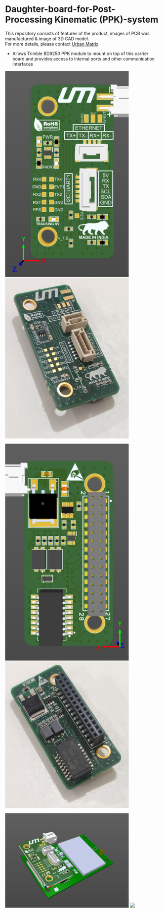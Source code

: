 # Daughter-board-for-Post-Processing Kinematic (PPK)-system

This repository consists of features of the product, images of PCB was manufactured & image of 3D CAD model.
<br />
For more details, please contact [Urban Matrix](https://www.urbanmatrix.co.in/)

* Allows Trimble BD9250 PPK module to mount on top of this carrier board and provides access to internal ports and other communication interfaces 

<p float="left">
  <img src="https://github.com/yaswanth-iit/Daughter-board-for-PPK-system/blob/main/images/ppk_top.PNG" width="400" />
  <img src="https://github.com/yaswanth-iit/Daughter-board-for-PPK-system/blob/main/images/ppk_top_ori.jpg" width="400" /> 
</p>

<p float="left">
  <img src="https://github.com/yaswanth-iit/Daughter-board-for-PPK-system/blob/main/images/ppk_bottom.PNG" width="400" />
  <img src="https://github.com/yaswanth-iit/Daughter-board-for-PPK-system/blob/main/images/ppk_bot_ori.jpg" width="400" /> 
</p>

<p float="left">
  <img src="https://github.com/yaswanth-iit/Daughter-board-for-PPK-system/blob/main/images/ppk_corss_3d.JPG" width="400" />
  <img src="https://github.com/yaswanth-iit/Daughter-board-for-PPK-system/blob/main/images/ppk_cross.jpg" width="400" /> 
</p>
